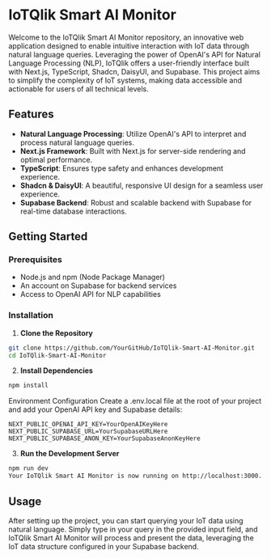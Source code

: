 # IoTQlik Smart AI Monitor

Welcome to the IoTQlik Smart AI Monitor repository, an innovative web application designed to enable intuitive interaction with IoT data through natural language queries. Leveraging the power of OpenAI's API for Natural Language Processing (NLP), IoTQlik offers a user-friendly interface built with Next.js, TypeScript, Shadcn, DaisyUI, and Supabase. This project aims to simplify the complexity of IoT systems, making data accessible and actionable for users of all technical levels.

## Features

- **Natural Language Processing**: Utilize OpenAI's API to interpret and process natural language queries.
- **Next.js Framework**: Built with Next.js for server-side rendering and optimal performance.
- **TypeScript**: Ensures type safety and enhances development experience.
- **Shadcn & DaisyUI**: A beautiful, responsive UI design for a seamless user experience.
- **Supabase Backend**: Robust and scalable backend with Supabase for real-time database interactions.

## Getting Started

### Prerequisites

- Node.js and npm (Node Package Manager)
- An account on Supabase for backend services
- Access to OpenAI API for NLP capabilities

### Installation

1. **Clone the Repository**
```bash
git clone https://github.com/YourGitHub/IoTQlik-Smart-AI-Monitor.git
cd IoTQlik-Smart-AI-Monitor
```

2. **Install Dependencies**

```bash
npm install
```
Environment Configuration
Create a .env.local file at the root of your project and add your OpenAI API key and Supabase details:

```env
NEXT_PUBLIC_OPENAI_API_KEY=YourOpenAIKeyHere
NEXT_PUBLIC_SUPABASE_URL=YourSupabaseURLHere
NEXT_PUBLIC_SUPABASE_ANON_KEY=YourSupabaseAnonKeyHere
```

3. **Run the Development Server**

```bash
npm run dev
Your IoTQlik Smart AI Monitor is now running on http://localhost:3000.
```

## Usage
After setting up the project, you can start querying your IoT data using natural language. Simply type in your query in the provided input field, and IoTQlik Smart AI Monitor will process and present the data, leveraging the IoT data structure configured in your Supabase backend.

